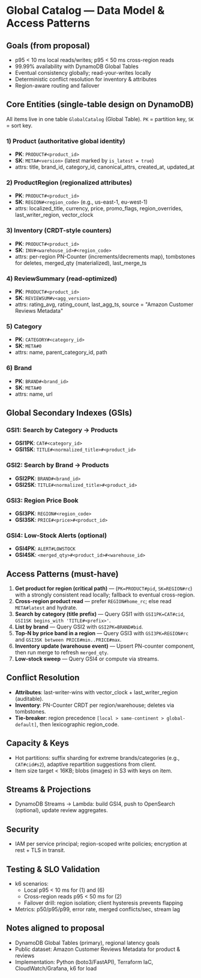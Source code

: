 # Global Catalog — Data Model & Access Patterns

## Goals (from proposal)
- p95 < 10 ms local reads/writes; p95 < 50 ms cross-region reads
- 99.99% availability with DynamoDB Global Tables
- Eventual consistency globally; read-your-writes locally
- Deterministic conflict resolution for inventory & attributes
- Region-aware routing and failover

## Core Entities (single-table design on DynamoDB)
All items live in one table `GlobalCatalog` (Global Table). `PK` = partition key, `SK` = sort key.

### 1) Product (authoritative global identity)
- **PK**: `PRODUCT#<product_id>`
- **SK**: `META#<version>` (latest marked by `is_latest = true`)
- attrs: title, brand_id, category_id, canonical_attrs, created_at, updated_at

### 2) ProductRegion (regionalized attributes)
- **PK**: `PRODUCT#<product_id>`
- **SK**: `REGION#<region_code>`  (e.g., us-east-1, eu-west-1)
- attrs: localized_title, currency, price, promo_flags, region_overrides, last_writer_region, vector_clock

### 3) Inventory (CRDT-style counters)
- **PK**: `PRODUCT#<product_id>`
- **SK**: `INV#<warehouse_id>#<region_code>`
- attrs: per-region PN-Counter (increments/decrements map), tombstones for deletes, merged_qty (materialized), last_merge_ts

### 4) ReviewSummary (read-optimized)
- **PK**: `PRODUCT#<product_id>`
- **SK**: `REVIEWSUM#v<agg_version>`
- attrs: rating_avg, rating_count, last_agg_ts, source = "Amazon Customer Reviews Metadata"

### 5) Category
- **PK**: `CATEGORY#<category_id>`
- **SK**: `META#0`
- attrs: name, parent_category_id, path

### 6) Brand
- **PK**: `BRAND#<brand_id>`
- **SK**: `META#0`
- attrs: name, url

## Global Secondary Indexes (GSIs)
### GSI1: Search by Category → Products
- **GSI1PK**: `CAT#<category_id>`
- **GSI1SK**: `TITLE#<normalized_title>#<product_id>`

### GSI2: Search by Brand → Products
- **GSI2PK**: `BRAND#<brand_id>`
- **GSI2SK**: `TITLE#<normalized_title>#<product_id>`

### GSI3: Region Price Book
- **GSI3PK**: `REGION#<region_code>`
- **GSI3SK**: `PRICE#<price>#<product_id>`

### GSI4: Low-Stock Alerts (optional)
- **GSI4PK**: `ALERT#LOWSTOCK`
- **GSI4SK**: `<merged_qty>#<product_id>#<warehouse_id>`

## Access Patterns (must-have)
1. **Get product for region (critical path)** — (`PK=PRODUCT#pid`, `SK=REGION#rc`) with a strongly consistent read locally; fallback to eventual cross-region.
2. **Cross-region product read** — prefer `REGION#home_rc`; else read `META#latest` and hydrate.
3. **Search by category (title prefix)** — Query GSI1 with `GSI1PK=CAT#cid`, `GSI1SK begins_with 'TITLE#<prefix>'`.
4. **List by brand** — Query GSI2 with `GSI2PK=BRAND#bid`.
5. **Top-N by price band in a region** — Query GSI3 with `GSI3PK=REGION#rc` and `GSI3SK between PRICE#min..PRICE#max`.
6. **Inventory update (warehouse event)** — Upsert PN-counter component, then run merge to refresh `merged_qty`.
7. **Low-stock sweep** — Query GSI4 or compute via streams.

## Conflict Resolution
- **Attributes**: last-writer-wins with vector_clock + last_writer_region (auditable).
- **Inventory**: PN-Counter CRDT per region/warehouse; deletes via tombstones.
- **Tie-breaker**: region precedence `[local > same-continent > global-default]`, then lexicographic region_code.

## Capacity & Keys
- Hot partitions: suffix sharding for extreme brands/categories (e.g., `CAT#cid#s2`), adaptive repartition suggestions from client.
- Item size target < 16KB; blobs (images) in S3 with keys on item.

## Streams & Projections
- DynamoDB Streams → Lambda: build GSI4, push to OpenSearch (optional), update review aggregates.

## Security
- IAM per service principal; region-scoped write policies; encryption at rest + TLS in transit.

## Testing & SLO Validation
- k6 scenarios:
  - Local p95 < 10 ms for (1) and (6)
  - Cross-region reads p95 < 50 ms for (2)
  - Failover drill: region isolation; client hysteresis prevents flapping
- Metrics: p50/p95/p99, error rate, merged conflicts/sec, stream lag

## Notes aligned to proposal
- DynamoDB Global Tables (primary), regional latency goals
- Public dataset: Amazon Customer Reviews Metadata for product & reviews
- Implementation: Python (boto3/FastAPI), Terraform IaC, CloudWatch/Grafana, k6 for load
